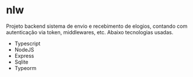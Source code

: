 # nlw

Projeto backend sistema de envio e recebimento de elogios, contando com autenticação via token, middlewares, etc. Abaixo tecnologias usadas.

- Typescript
- NodeJS
- Express
- Sqlite
- Typeorm
